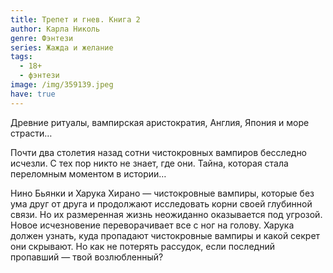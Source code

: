 ```yaml
---
title: Трепет и гнев. Книга 2
author: Карла Николь
genre: Фэнтези
series: Жажда и желание
tags:
  - 18+
  - фэнтези
image: /img/359139.jpeg
have: true
---
```

Древние ритуалы, вампирская аристократия, Англия, Япония и море страсти…

Почти два столетия назад сотни чистокровных вампиров бесследно исчезли. С тех пор никто не знает, где они. Тайна, которая стала переломным моментом в истории…

Нино Бьянки и Харука Хирано — чистокровные вампиры, которые без ума друг от друга и продолжают исследовать корни своей глубинной связи. Но их размеренная жизнь неожиданно оказывается под угрозой. Новое исчезновение переворачивает все с ног на голову. Харука должен узнать, куда пропадают чистокровные вампиры и какой секрет они скрывают. Но как не потерять рассудок, если последний пропавший — твой возлюбленный?